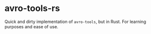 # avro-tools-rs

Quick and dirty implementation of `avro-tools`, but in Rust. For learning purposes and ease of use.
